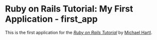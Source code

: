 # Ruby on Rails Tutorial: My First Application - first_app

This is the first application for the 
[*Ruby on Rails Tutorial*](http://railstuturial.org/)
by [Michael Hartl](http://micahelhartl.com/).
